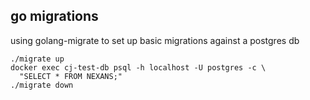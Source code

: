 ## go migrations

using golang-migrate to set up basic migrations against a postgres db

```
./migrate up
docker exec cj-test-db psql -h localhost -U postgres -c \
  "SELECT * FROM NEXANS;"
./migrate down
```
